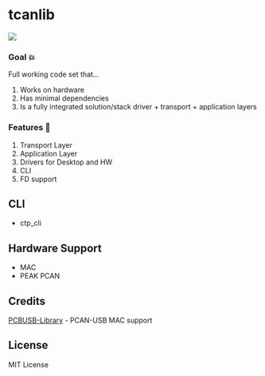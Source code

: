 # tcanlib

![](assets/)

### Goal 💥
Full working code set that... 

1. Works on hardware
2. Has minimal dependencies 
3. Is a fully integrated solution/stack driver + transport + application layers


### Features  🚀
1. Transport Layer
2. Application Layer
3. Drivers for Desktop and HW
4. CLI
5. FD support


## CLI
* ctp_cli


## Hardware Support
* MAC
* PEAK PCAN
  


## Credits

[PCBUSB-Library](https://github.com/mac-can/PCBUSB-Library) - PCAN-USB MAC support

## License

MIT License

